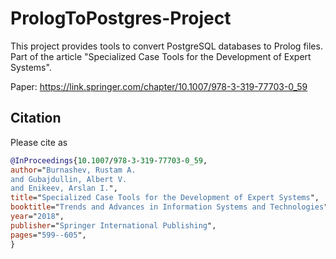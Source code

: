 # PrologToPostgres-Project
This project provides tools to convert PostgreSQL databases to Prolog files. 
Part of the article "Specialized Case Tools for the Development of Expert Systems".

Paper: https://link.springer.com/chapter/10.1007/978-3-319-77703-0_59

## Citation

Please cite as 
```bibtex
@InProceedings{10.1007/978-3-319-77703-0_59,
author="Burnashev, Rustam A.
and Gubajdullin, Albert V.
and Enikeev, Arslan I.",
title="Specialized Case Tools for the Development of Expert Systems",
booktitle="Trends and Advances in Information Systems and Technologies",
year="2018",
publisher="Springer International Publishing",
pages="599--605",
}

```
